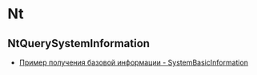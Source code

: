 # Nt

## NtQuerySystemInformation

- [Пример получения базовой информации - SystemBasicInformation](NtQuerySystemInformation/Example1)

